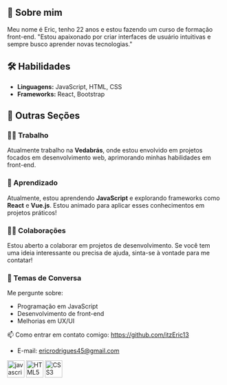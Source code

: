 
## 🚀 Sobre mim
Meu nome é Eric, tenho 22 anos e estou fazendo um curso de formação front-end.
"Estou apaixonado por criar interfaces de usuário intuitivas e sempre busco aprender novas tecnologias."



## 🛠 Habilidades
- **Linguagens:** JavaScript, HTML, CSS
- **Frameworks:** React, Bootstrap


## 🌟 Outras Seções

### 👩‍💻 Trabalho
Atualmente trabalho na **Vedabrás**, onde estou envolvido em projetos focados em desenvolvimento web, aprimorando minhas habilidades em front-end.

### 🧠 Aprendizado
Atualmente, estou aprendendo **JavaScript** e explorando frameworks como **React** e **Vue.js**. Estou animado para aplicar esses conhecimentos em projetos práticos!

### 👯‍♀️ Colaborações
Estou aberto a colaborar em projetos de desenvolvimento. Se você tem uma ideia interessante ou precisa de ajuda, sinta-se à vontade para me contatar!

### 💬 Temas de Conversa
Me pergunte sobre:
- Programação em JavaScript
- Desenvolvimento de front-end
- Melhorias em UX/UI

📫 Como entrar em contato comigo: https://github.com/itzEric13
- E-mail: ericrodrigues45@gmail.com

<div align="left">
  <img src="https://cdn.jsdelivr.net/gh/devicons/devicon/icons/javascript/javascript-original.svg" height="40" alt="javascript logo"  />
  <img src="https://cdn.jsdelivr.net/gh/devicons/devicon/icons/html5/html5-original.svg" height="40" alt="HTML5 logo" />
  <img src="https://cdn.jsdelivr.net/gh/devicons/devicon/icons/css3/css3-original.svg" height="40" alt="CSS3 logo" />
  <img width="12" />
</div>




